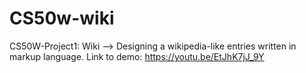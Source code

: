 # CS50w-wiki
CS50W-Project1: Wiki --> Designing a wikipedia-like entries written in markup language. 
Link to demo: https://youtu.be/EtJhK7jJ_9Y

